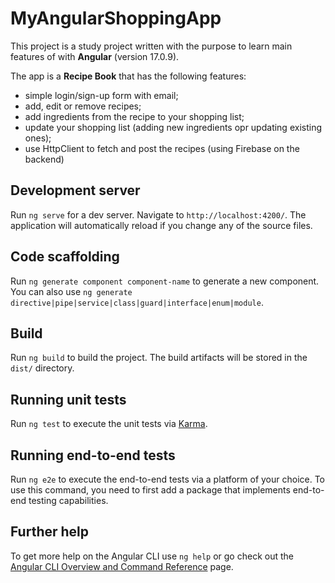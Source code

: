 # MyAngularShoppingApp

This project is a study project written with the purpose to learn main features of with **Angular** (version 17.0.9).

The app is a **Recipe Book** that has the following features:
- simple login/sign-up form with email;
- add, edit or remove recipes;
- add ingredients from the recipe to your shopping list;
- update your shopping list (adding new ingredients opr updating existing ones);
- use HttpClient to fetch and post the recipes (using Firebase on the backend)


## Development server

Run `ng serve` for a dev server. Navigate to `http://localhost:4200/`. The application will automatically reload if you change any of the source files.

## Code scaffolding

Run `ng generate component component-name` to generate a new component. You can also use `ng generate directive|pipe|service|class|guard|interface|enum|module`.

## Build

Run `ng build` to build the project. The build artifacts will be stored in the `dist/` directory.

## Running unit tests

Run `ng test` to execute the unit tests via [Karma](https://karma-runner.github.io).

## Running end-to-end tests

Run `ng e2e` to execute the end-to-end tests via a platform of your choice. To use this command, you need to first add a package that implements end-to-end testing capabilities.

## Further help

To get more help on the Angular CLI use `ng help` or go check out the [Angular CLI Overview and Command Reference](https://angular.io/cli) page.
